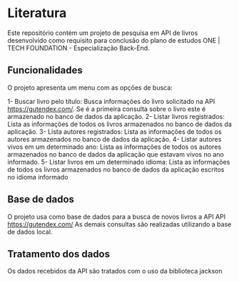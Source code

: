 # Literatura

Este repositório contém um projeto de pesquisa em API de livros desenvolvido como requisito para conclusão do plano de estudos ONE | TECH FOUNDATION - Especialização Back-End.

## Funcionalidades
O projeto apresenta um menu com as opções de busca:

1- Buscar livro pelo título: Busca informações do livro solicitado na API https://gutendex.com/. Se é a primeira consulta sobre o livro este é armazenado no banco de dados da aplicação.
2- Listar livros registrados: Lista as informações de todos os livros armazenados no banco de dados da aplicação.
3- Lista autores registrados: Lista as informações de todos os autores armazenados no banco de dados da aplicação.
4- Listar autores vivos em um determinado ano: Lista as informações de todos os autores armazenados no banco de dados da aplicação que estavam vivos no ano informado.
5- Listar livros em um determinado idioma: Lista as informações de todos os livros armazenados no banco de dados da aplicação escritos no idioma informado

## Base de dados
O projeto usa como base de dados para a busca de novos livros a API API https://gutendex.com/
As demais consultas são realizadas utilizando a base de dados local.

## Tratamento dos dados
Os dados recebidos da API são tratados com o uso da biblioteca jackson
